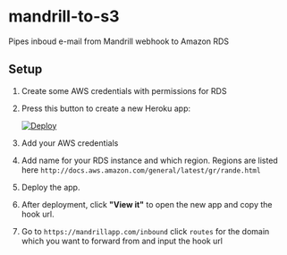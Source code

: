 # mandrill-to-s3
Pipes inboud e-mail from Mandrill webhook to Amazon RDS


## Setup

1. Create some AWS credentials with permissions for RDS

1. Press this button to create a new Heroku app:

    <a href="https://heroku.com/deploy" target="_blank">
        <img src="https://www.herokucdn.com/deploy/button.png" alt="Deploy">
    </a>

1. Add your AWS credentials

1. Add name for your RDS instance and which region. Regions are listed here `http://docs.aws.amazon.com/general/latest/gr/rande.html`

1. Deploy the app.

1. After deployment, click **"View it"** to open the new app and copy the hook url.

1. Go to `https://mandrillapp.com/inbound` click `routes` for the domain which you want to forward from and input the hook url


